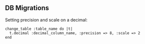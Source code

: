 ## DB Migrations

Setting precision and scale on a decimal:

    change_table :table_name do |t|
      t.decimal :decimal_column_name, :precision => 8, :scale => 2
    end
